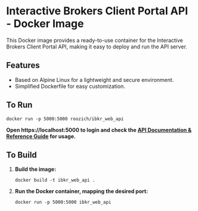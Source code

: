# Interactive Brokers Client Portal API - Docker Image

This Docker image provides a ready-to-use container for the Interactive Brokers Client Portal API, making it easy to deploy and run the API server.

## Features

- Based on Alpine Linux for a lightweight and secure environment.
- Simplified Dockerfile for easy customization.

## To Run
   
```shell
docker run -p 5000:5000 roozich/ibkr_web_api
```
**Open https://localhost:5000 to login and check the [API Documentation & Reference Guide](https://interactivebrokers.github.io/cpwebapi/) for usage.**

## To Build

1. **Build the image:**

   ```shell
   docker build -t ibkr_web_api .
   ```
   
2. **Run the Docker container, mapping the desired port:**
   ```shell
   docker run -p 5000:5000 ibkr_web_api
   ```
